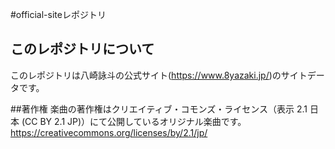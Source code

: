 #official-siteレポジトリ
## このレポジトリについて
このレポジトリは八崎詠斗の公式サイト(https://www.8yazaki.jp/)のサイトデータです。

##著作権
楽曲の著作権はクリエイティブ・コモンズ・ライセンス（表示 2.1 日本 (CC BY 2.1 JP)）にて公開しているオリジナル楽曲です。
https://creativecommons.org/licenses/by/2.1/jp/
